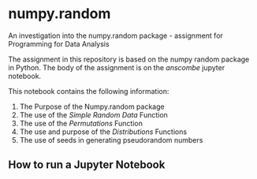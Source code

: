 # numpy.random
An investigation into the numpy.random package - assignment for Programming for Data Analysis

The assignment in this repository is based on the numpy random package in Python.  The body of the assignment is on the *anscombe* jupyter notebook.

This notebook contains the following information:
1.  The Purpose of the Numpy.random package
2.  The use of the *Simple Random Data* Function
3.  The use of the *Permutations* Function
4.  The use and purpose of the *Distributions* Functions
5.  The use of seeds in generating pseudorandom numbers

## How to run a Jupyter Notebook
